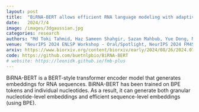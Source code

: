 ```yaml
---
layout: post
title:  "BiRNA-BERT allows efficient RNA language modeling with adaptive tokenizationns"
date:   2024/7/4
image: /images/3dgaussian.jpg
categories: research
authors: "Md Toki Tahmid, Haz Sameen Shahgir, Sazan Mahbub, Yue Dong, Md Shamsuzzoha Bayzid"
venue: "NeurIPS 2024 ENLSP Workshop - Oral/Spotlight, NeurIPS 2024 FM4Science Workshop"
arxiv: https://www.biorxiv.org/content/biorxiv/early/2024/08/26/2024.07.02.601703.full.pdf
code: https://github.com/buetnlpbio/BiRNA-BERT
# website: https://leonidk.github.io/fmb-plus
---
```

BiRNA-BERT is a BERT-style transformer encoder model that generates embeddings for RNA sequences. BiRNA-BERT has been trained on BPE tokens and individual nucleotides. As a result, it can generate both granular nucleotide-level embeddings and efficient sequence-level embeddings (using BPE).